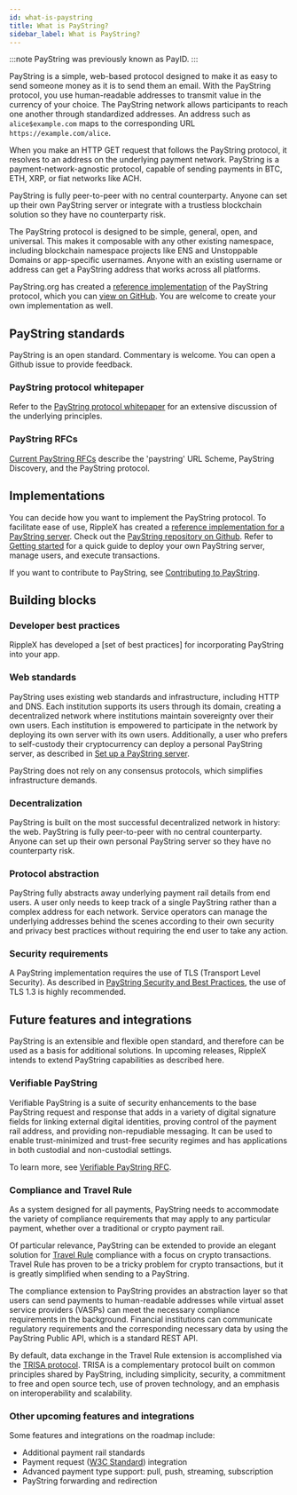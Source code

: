 ```yaml
---
id: what-is-paystring
title: What is PayString?
sidebar_label: What is PayString?
---
```


:::note
PayString was previously known as PayID.
:::

PayString is a simple, web-based protocol designed to make it as easy to send someone money as it is to send them an email. With the PayString protocol, you use human-readable addresses to transmit value in the currency of your choice. The PayString network allows participants to reach one another through standardized addresses. An address such as `alice$example.com` maps to the corresponding URL `https://example.com/alice`.

When you make an HTTP GET request that follows the PayString protocol, it resolves to an address on the underlying payment network. PayString is a payment-network-agnostic protocol, capable of sending payments in BTC, ETH, XRP, or fiat networks like ACH.

PayString is fully peer-to-peer with no central counterparty. Anyone can set up their own PayString server or integrate with a trustless blockchain solution so they have no counterparty risk.

The PayString protocol is designed to be simple, general, open, and universal. This makes it composable with any other existing namespace, including blockchain namespace projects like ENS and Unstoppable Domains or app-specific usernames. Anyone with an existing username or address can get a PayString address that works across all platforms.

PayString.org has created a [reference implementation](paystring-reference-overview) of the PayString protocol, which you can [view on GitHub](https://github.com/paystring/paystring). You are welcome to create your own implementation as well.

## PayString standards

PayString is an open standard. Commentary is welcome. You can open a Github issue to provide feedback.

### PayString protocol whitepaper

Refer to the [PayString protocol whitepaper](https://paystring.org/whitepaper.pdf) for an extensive discussion of the underlying principles.

### PayString RFCs

[Current PayString RFCs](https://github.com/paystring/rfcs) describe the 'paystring' URL Scheme, PayString Discovery, and the PayString protocol.

## Implementations

You can decide how you want to implement the PayString protocol. To facilitate ease of use, RippleX has created a [reference implementation for a PayString server](paystring-reference-overview). Check out the [PayString repository on Github](https://github.com/paystring/paystring/). Refer to [Getting started](/) for a quick guide to deploy your own PayString server, manage users, and execute transactions.

If you want to contribute to PayString, see [Contributing to PayString](https://github.com/paystring/paystring/blob/master/CONTRIBUTING.md).

## Building blocks

### Developer best practices

RippleX has developed a [set of best practices] for incorporating PayString into your app.

### Web standards

PayString uses existing web standards and infrastructure, including HTTP and DNS. Each institution supports its users through its domain, creating a decentralized network where institutions maintain sovereignty over their own users. Each institution is empowered to participate in the network by deploying its own server with its own users. Additionally, a user who prefers to self-custody their cryptocurrency can deploy a personal PayString server, as described in [Set up a PayString server](#set-up-a-paystring-server).

PayString does not rely on any consensus protocols, which simplifies infrastructure demands.

### Decentralization

PayString is built on the most successful decentralized network in history: the web. PayString is fully peer-to-peer with no central counterparty. Anyone can set up their own personal PayString server so they have no counterparty risk.

### Protocol abstraction

PayString fully abstracts away underlying payment rail details from end users. A user only needs to keep track of a single PayString rather than a complex address for each network. Service operators can manage the underlying addresses behind the scenes according to their own security and privacy best practices without requiring the end user to take any action.

### Security requirements

A PayString implementation requires the use of TLS (Transport Level Security). As described in [PayString Security and Best Practices](best-practices), the use of TLS 1.3 is highly recommended.

## Future features and integrations

PayString is an extensible and flexible open standard, and therefore can be used as a basis for additional solutions. In upcoming releases, RippleX intends to extend PayString capabilities as described here.

### Verifiable PayString

Verifiable PayString is a suite of security enhancements to the base PayString request and response that adds in a variety of digital signature fields for linking external digital identities, proving control of the payment rail address, and providing non-repudiable messaging. It can be used to enable trust-minimized and trust-free security regimes and has applications in both custodial and non-custodial settings.

To learn more, see [Verifiable PayString RFC](https://github.com/paystring/rfcs/blob/master/dist/spec/verifiable-payid-protocol.txt).

### Compliance and Travel Rule

As a system designed for all payments, PayString needs to accommodate the variety of compliance requirements that may apply to any particular payment, whether over a traditional or crypto payment rail.

Of particular relevance, PayString can be extended to provide an elegant solution for [Travel Rule](https://www.fatf-gafi.org/media/fatf/documents/recommendations/RBA-VA-VASPs.pdf) compliance with a focus on crypto transactions. Travel Rule has proven to be a tricky problem for crypto transactions, but it is greatly simplified when sending to a PayString.

The compliance extension to PayString provides an abstraction layer so that users can send payments to human-readable addresses while virtual asset service providers (VASPs) can meet the necessary compliance requirements in the background. Financial institutions can communicate regulatory requirements and the corresponding necessary data by using the PayString Public API, which is a standard REST API.

By default, data exchange in the Travel Rule extension is accomplished via the [TRISA protocol](https://trisa.io/). TRISA is a complementary protocol built on common principles shared by PayString, including simplicity, security, a commitment to free and open source tech, use of proven technology, and an emphasis on interoperability and scalability.

### Other upcoming features and integrations

Some features and integrations on the roadmap include:

- Additional payment rail standards
- Payment request ([W3C Standard](https://www.w3.org/TR/payment-request/)) integration
- Advanced payment type support: pull, push, streaming, subscription
- PayString forwarding and redirection
